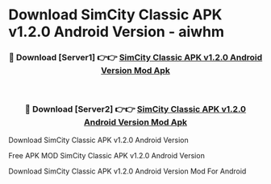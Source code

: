 # Download SimCity Classic APK v1.2.0 Android Version - aiwhm



<div align="center">
<h3>🔴 Download [Server1] 👉👉 <a href="https://momento.my/?title=SimCity_Classic_APK_v1.2.0_Android_Version">SimCity Classic APK v1.2.0 Android Version Mod Apk</a></h3><br>

<h3>🔴 Download [Server2] 👉👉 <a href="https://momento.my/?title=SimCity_Classic_APK_v1.2.0_Android_Version">SimCity Classic APK v1.2.0 Android Version Mod Apk</a></h3>
</div>



Download SimCity Classic APK v1.2.0 Android Version 

Free APK MOD SimCity Classic APK v1.2.0 Android Version 

Download SimCity Classic APK v1.2.0 Android Version Mod For Android
